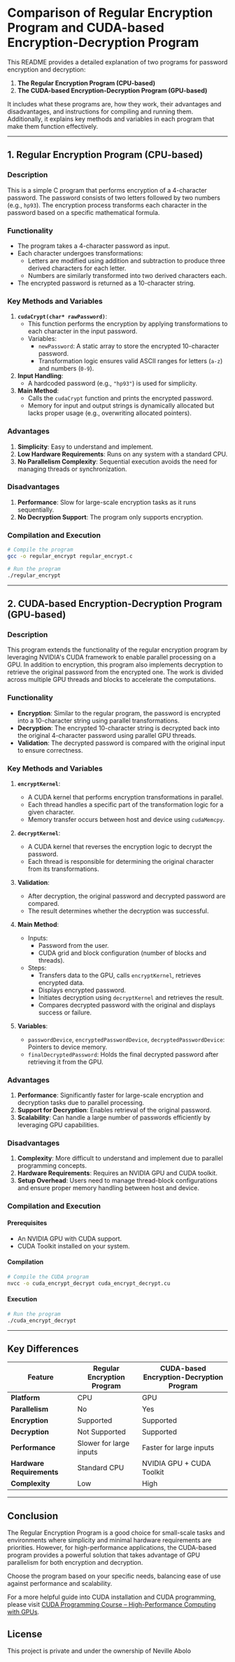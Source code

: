 # Comparison of Regular Encryption Program and CUDA-based Encryption-Decryption Program

This README provides a detailed explanation of two programs for password encryption and decryption:
1. **The Regular Encryption Program (CPU-based)**
2. **The CUDA-based Encryption-Decryption Program (GPU-based)**

It includes what these programs are, how they work, their advantages and disadvantages, and instructions for compiling and running them. Additionally, it explains key methods and variables in each program that make them function effectively.

---

## 1. Regular Encryption Program (CPU-based)

### Description
This is a simple C program that performs encryption of a 4-character password. The password consists of two letters followed by two numbers (e.g., `hp93`). The encryption process transforms each character in the password based on a specific mathematical formula.

### Functionality
- The program takes a 4-character password as input.
- Each character undergoes transformations:
  - Letters are modified using addition and subtraction to produce three derived characters for each letter.
  - Numbers are similarly transformed into two derived characters each.
- The encrypted password is returned as a 10-character string.

### Key Methods and Variables
1. **`cudaCrypt(char* rawPassword)`**:
   - This function performs the encryption by applying transformations to each character in the input password.
   - Variables:
     - `newPassword`: A static array to store the encrypted 10-character password.
     - Transformation logic ensures valid ASCII ranges for letters (`a-z`) and numbers (`0-9`).
2. **Input Handling**:
   - A hardcoded password (e.g., `"hp93"`) is used for simplicity.
3. **Main Method**:
   - Calls the `cudaCrypt` function and prints the encrypted password.
   - Memory for input and output strings is dynamically allocated but lacks proper usage (e.g., overwriting allocated pointers).

### Advantages
1. **Simplicity**: Easy to understand and implement.
2. **Low Hardware Requirements**: Runs on any system with a standard CPU.
3. **No Parallelism Complexity**: Sequential execution avoids the need for managing threads or synchronization.

### Disadvantages
1. **Performance**: Slow for large-scale encryption tasks as it runs sequentially.
2. **No Decryption Support**: The program only supports encryption.

### Compilation and Execution
```bash
# Compile the program
gcc -o regular_encrypt regular_encrypt.c

# Run the program
./regular_encrypt
```

---

## 2. CUDA-based Encryption-Decryption Program (GPU-based)

### Description
This program extends the functionality of the regular encryption program by leveraging NVIDIA's CUDA framework to enable parallel processing on a GPU. In addition to encryption, this program also implements decryption to retrieve the original password from the encrypted one. The work is divided across multiple GPU threads and blocks to accelerate the computations.

### Functionality
- **Encryption**: Similar to the regular program, the password is encrypted into a 10-character string using parallel transformations.
- **Decryption**: The encrypted 10-character string is decrypted back into the original 4-character password using parallel GPU threads.
- **Validation**: The decrypted password is compared with the original input to ensure correctness.

### Key Methods and Variables
1. **`encryptKernel`**:
   - A CUDA kernel that performs encryption transformations in parallel.
   - Each thread handles a specific part of the transformation logic for a given character.
   - Memory transfer occurs between host and device using `cudaMemcpy`.

2. **`decryptKernel`**:
   - A CUDA kernel that reverses the encryption logic to decrypt the password.
   - Each thread is responsible for determining the original character from its transformations.

3. **Validation**:
   - After decryption, the original password and decrypted password are compared.
   - The result determines whether the decryption was successful.

4. **Main Method**:
   - Inputs:
     - Password from the user.
     - CUDA grid and block configuration (number of blocks and threads).
   - Steps:
     - Transfers data to the GPU, calls `encryptKernel`, retrieves encrypted data.
     - Displays encrypted password.
     - Initiates decryption using `decryptKernel` and retrieves the result.
     - Compares decrypted password with the original and displays success or failure.

5. **Variables**:
   - `passwordDevice`, `encryptedPasswordDevice`, `decryptedPasswordDevice`: Pointers to device memory.
   - `finalDecryptedPassword`: Holds the final decrypted password after retrieving it from the GPU.

### Advantages
1. **Performance**: Significantly faster for large-scale encryption and decryption tasks due to parallel processing.
2. **Support for Decryption**: Enables retrieval of the original password.
3. **Scalability**: Can handle a large number of passwords efficiently by leveraging GPU capabilities.

### Disadvantages
1. **Complexity**: More difficult to understand and implement due to parallel programming concepts.
2. **Hardware Requirements**: Requires an NVIDIA GPU and CUDA toolkit.
3. **Setup Overhead**: Users need to manage thread-block configurations and ensure proper memory handling between host and device.

### Compilation and Execution
#### Prerequisites
- An NVIDIA GPU with CUDA support.
- CUDA Toolkit installed on your system.

#### Compilation
```bash
# Compile the CUDA program
nvcc -o cuda_encrypt_decrypt cuda_encrypt_decrypt.cu
```

#### Execution
```bash
# Run the program
./cuda_encrypt_decrypt
```

---

## Key Differences
| Feature                     | Regular Encryption Program            | CUDA-based Encryption-Decryption Program |
|-----------------------------|----------------------------------------|-------------------------------------------|
| **Platform**                | CPU                                   | GPU                                       |
| **Parallelism**             | No                                    | Yes                                       |
| **Encryption**              | Supported                             | Supported                                 |
| **Decryption**              | Not Supported                         | Supported                                 |
| **Performance**             | Slower for large inputs               | Faster for large inputs                   |
| **Hardware Requirements**   | Standard CPU                          | NVIDIA GPU + CUDA Toolkit                 |
| **Complexity**              | Low                                   | High                                      |

---

## Conclusion
The Regular Encryption Program is a good choice for small-scale tasks and environments where simplicity and minimal hardware requirements are priorities. However, for high-performance applications, the CUDA-based program provides a powerful solution that takes advantage of GPU parallelism for both encryption and decryption.

Choose the program based on your specific needs, balancing ease of use against performance and scalability.

For a more helpful guide into CUDA installation and CUDA programming, please visit [CUDA Programming Course – High-Performance Computing with GPUs](https://www.youtube.com/watch?v=86FAWCzIe_4).

## License
This project is private and under the ownership of Neville Abolo

